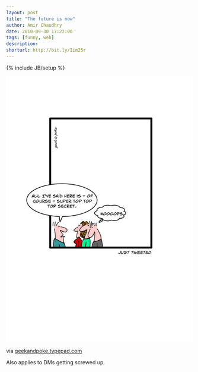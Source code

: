 ```yaml
---
layout: post
title: "The future is now"
author: Amir Chaudhry
date: 2010-09-30 17:22:00
tags: [funny, web]
description:
shorturl: http://bit.ly/Iim25r
---
```

{% include JB/setup %}

[![Twitter Fail](/images/just-tweeted.jpg)](http://geekandpoke.typepad.com/geekandpoke/2010/01/tweetrets.html)

via [geekandpoke.typepad.com](http://geekandpoke.typepad.com/geekandpoke/2010/01/tweetrets.html)

Also applies to DMs getting screwed up.
